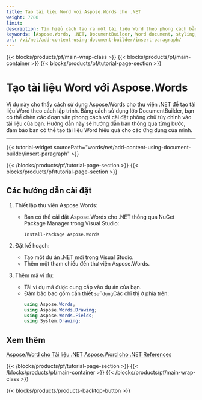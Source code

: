 ```yaml
---
title: Tạo tài liệu Word với Aspose.Words cho .NET
weight: 7700
limit: 
description: Tìm hiểu cách tạo ra một tài liệu Word theo phong cách bằng cách sử dụng Aspose.Words cho lớp .NET và DocumentBuilder.
keywords: [Aspose.Words, .NET, DocumentBuilder, Word document, styling, programming, example]
url: /vi/net/add-content-using-document-builder/insert-paragraph/
---
```

{{< blocks/products/pf/main-wrap-class >}}
{{< blocks/products/pf/main-container >}}
{{< blocks/products/pf/tutorial-page-section >}}

# Tạo tài liệu Word với Aspose.Words
Ví dụ này cho thấy cách sử dụng Aspose.Words cho thư viện .NET để tạo tài liệu Word theo cách lập trình. Bằng cách sử dụng lớp DocumentBuilder, bạn có thể chèn các đoạn văn phong cách với cài đặt phông chữ tùy chỉnh vào tài liệu của bạn. Hướng dẫn này sẽ hướng dẫn bạn thông qua từng bước, đảm bảo bạn có thể tạo tài liệu Word hiệu quả cho các ứng dụng của mình.

---
{{< tutorial-widget sourcePath="words/net/add-content-using-document-builder/insert-paragraph" >}}

{{< /blocks/products/pf/tutorial-page-section >}}
{{< blocks/products/pf/tutorial-page-section >}}
## Các hướng dẫn cài đặt
1. Thiết lập thư viện Aspose.Words:
   * Bạn có thể cài đặt Aspose.Words cho .NET thông qua NuGet Package Manager trong Visual Studio:
     ```
     Install-Package Aspose.Words
     ```

2. Đặt kế hoạch:
   * Tạo một dự án .NET mới trong Visual Studio.
   * Thêm một tham chiếu đến thư viện Aspose.Words.

3. Thêm mã ví dụ:
   * Tải ví dụ mã được cung cấp vào dự án của bạn.
   * Đảm bảo bao gồm cần thiết `sử dụng`Các chỉ thị ở phía trên:
     ```csharp
     using Aspose.Words;
     using Aspose.Words.Drawing;
     using Aspose.Words.Fields;
     using System.Drawing;
     ```

## Xem thêm
[Aspose.Word cho Tài liệu .NET](https://docs.aspose.com/words/net/)
[Aspose.Word cho .NET References](https://reference.aspose.com/words/net/)

{{< /blocks/products/pf/tutorial-page-section >}}
{{< /blocks/products/pf/main-container >}}
{{< /blocks/products/pf/main-wrap-class >}}

{{< blocks/products/products-backtop-button >}}
